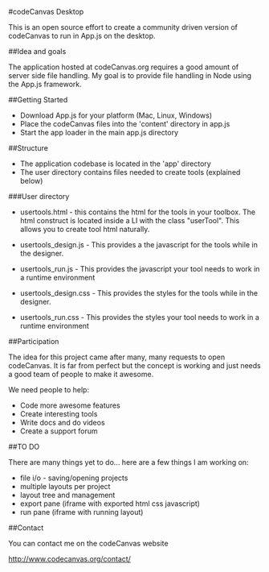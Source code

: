 #codeCanvas Desktop

This is an open source effort to create a community driven version of codeCanvas to run in App.js on the desktop.

##Idea and goals

The application hosted at codeCanvas.org requires a good amount of server side file handling. My goal is to provide file handling in Node using the App.js framework.

##Getting Started

- Download App.js for your platform (Mac, Linux, Windows)
- Place the codeCanvas files into the 'content' directory in app.js
- Start the app loader in the main app.js directory

##Structure

- The application codebase is located in the 'app' directory
- The user directory contains files needed to create tools (explained below)

###User directory

- usertools.html - this contains the html for the tools in your toolbox. The html construct is located inside a LI with the class "userTool". This allows you to create tool html naturally.

- usertools_design.js - This provides a the javascript for the tools while in the designer. 
- usertools_run.js - This provides the javascript your tool needs to work in a runtime environment

- usertools_design.css - This provides the styles for the tools while in the designer.  
- usertools_run.css - This provides the styles your tool needs to work in a runtime environment

##Participation

The idea for this project came after many, many requests to open codeCanvas. It is far from perfect but the concept is working and just needs a good team of people to make it awesome.

We need people to help:

- Code more awesome features
- Create interesting tools 
- Write docs and do videos
- Create a support forum

##TO DO

There are many things yet to do... here are a few things I am working on:

- file i/o - saving/opening projects
- multiple layouts per project
- layout tree and management
- export pane (iframe with exported html css javascript)
- run pane (iframe with running layout)

##Contact

You can contact me on the codeCanvas website

http://www.codecanvas.org/contact/


